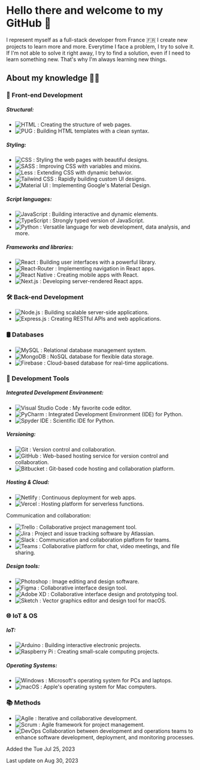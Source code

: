 

[randomWord]: Hello

# Hello there and welcome to my GitHub 👋

I represent myself as a full-stack developer from France 🇫🇷
I create new projects to learn more and more. Everytime I face a problem, I try to solve it. If I'm not able to solve it right away, I try to find a solution, even if I need to learn something new. 
That's why I'm always learning new things.

## About my knowledge 👨‍🎓

### 🚀 Front-end Development
##### Structural:
- ![HTML](https://img.shields.io/badge/-HTML-orange?logo=html5&logoColor=white&) : Creating the structure of web pages.
-  ![PUG](https://img.shields.io/badge/-PUG-beige?logo=pug&logoColor=dark) : Building HTML templates with a clean syntax.

##### Styling:
- ![CSS](https://img.shields.io/badge/-CSS-blueviolet?logo=css3&logoColor=white) : Styling the web pages with beautiful designs.
- ![SASS](https://img.shields.io/badge/-SASS-pink?logo=sass&logoColor=white) : Improving CSS with variables and mixins.
- ![Less](https://img.shields.io/badge/LESS-2B4C80?style=for-the-badge&logo=less&logoColor=white&style=flat) : Extending CSS with dynamic behavior.
- ![Tailwind CSS](https://img.shields.io/badge/-Tailwind_CSS-38b2ac?logo=tailwind-css&logoColor=white)  : Rapidly building custom UI designs.
- ![Material UI](https://img.shields.io/badge/-Material_UI-0081cb?logo=material-ui&logoColor=white) : Implementing Google's Material Design.
##### Script languages:
- ![JavaScript](https://img.shields.io/badge/-JavaScript-yellow?logo=javascript&logoColor=white)   : Building interactive and dynamic elements.
- ![TypeScript](https://img.shields.io/badge/-TypeScript-blue?logo=typescript&logoColor=white) : Strongly typed version of JavaScript.
- ![Python](https://img.shields.io/badge/-Python-blue?logo=python&logoColor=white) : Versatile language for web development, data analysis, and more.
##### Frameworks and libraries:
- ![React](https://img.shields.io/badge/-React-blue?logo=react&logoColor=white) : Building user interfaces with a powerful library.
- ![React-Router](https://img.shields.io/badge/-React_Router-ca4245?logo=react-router&logoColor=white) : Implementing navigation in React apps.
- ![React Native](https://img.shields.io/badge/-React_Native-61dafb?logo=react&logoColor=white)  : Creating mobile apps with React.
- ![Next.js](https://img.shields.io/badge/-Next.js-black?logo=next.js&logoColor=white) : Developing server-rendered React apps.

### 🛠️ Back-end Development
- ![Node.js](https://img.shields.io/badge/-Node.js-green?logo=node.js&logoColor=white) : Building scalable server-side applications.
- ![Express.js](https://img.shields.io/badge/-Express.js-grey?logo=express&logoColor=white) : Creating RESTful APIs and web applications.

### 🛢️ Databases
- ![MySQL](https://img.shields.io/badge/-MySQL-4479a1?logo=mysql&logoColor=white) : Relational database management system.
- ![MongoDB](https://img.shields.io/badge/-MongoDB-47a248?logo=mongodb&logoColor=white) : NoSQL database for flexible data storage.
- ![Firebase](https://img.shields.io/badge/Firebase-039BE5?logo=Firebase&logoColor=white) : Cloud-based database for real-time applications.

### 🔧 Development Tools
##### Integrated Development Environment:
- ![Visual Studio Code](https://img.shields.io/badge/-Visual_Studio_Code-007acc?logo=visual-studio-code&logoColor=white) : My favorite code editor.
- ![PyCharm](https://img.shields.io/badge/-PyCharm-000000?logo=pycharm&logoColor=white) : Integrated Development Environment (IDE) for Python.
- ![Spyder IDE](https://img.shields.io/badge/-Spyder_IDE-FF0000?logo=spyder-ide&logoColor=white) : Scientific IDE for Python.
##### Versioning:
- ![Git](https://img.shields.io/badge/-Git-f05032?logo=git&logoColor=white) : Version control and collaboration.
- ![GitHub](https://img.shields.io/badge/GitHub-100000?&logo=github&logoColor=white) : Web-based hosting service for version control and collaboration.
- ![Bitbucket](https://img.shields.io/badge/Bitbucket-0747a6?&logo=bitbucket&logoColor=white) : Git-based code hosting and collaboration platform.
##### Hosting & Cloud:
-  ![Netlify](https://img.shields.io/badge/-Netlify-00c7b7?logo=netlify&logoColor=white) : Continuous deployment for web apps.
- ![Vercel](https://img.shields.io/badge/-Vercel-000000?logo=vercel&logoColor=white) : Hosting platform for serverless functions.

Communication and collaboration:
- ![Trello](https://img.shields.io/badge/-Trello-0079bf?logo=trello&logoColor=white) : Collaborative project management tool.
- ![Jira](https://img.shields.io/badge/Jira-0052CC?logo=Jira&logoColor=white) : Project and issue tracking software by Atlassian.
- ![Slack](https://img.shields.io/badge/Slack-4A154B?&logo=slack&logoColor=white) : Communication and collaboration platform for teams.
- ![Teams](https://img.shields.io/badge/Microsoft_Teams-6264A7?&logo=microsoft-teams&logoColor=white) : Collaborative platform for chat, video meetings, and file sharing.
##### Design tools:
- ![Photoshop](https://img.shields.io/badge/-Photoshop-31a8ff?logo=adobe-photoshop&logoColor=white) : Image editing and design software.
- ![Figma](https://img.shields.io/badge/-Figma-f24e1e?logo=figma&logoColor=white) : Collaborative interface design tool.
- ![Adobe XD](https://img.shields.io/badge/Adobe%20XD-470137?&logo=Adobe%20XD&logoColor=#FF61F6) : Collaborative interface design and prototyping tool.
- ![Sketch](https://img.shields.io/badge/Sketch-FFB387?&logo=sketch&logoColor=black) : Vector graphics editor and design tool for macOS.

### 🌐 IoT & OS
##### IoT:
- ![Arduino](https://img.shields.io/badge/-Arduino-00979D?logo=arduino&logoColor=white) : Building interactive electronic projects.
- ![Raspberry Pi](https://img.shields.io/badge/Raspberry%20Pi-A22846?&logo=Raspberry%20Pi&logoColor=white) : Creating small-scale computing projects.
##### Operating Systems:
- ![Windows](https://img.shields.io/badge/Windows-0078D6?&logo=windows&logoColor=white) : Microsoft's operating system for PCs and laptops.
- ![macOS](https://img.shields.io/badge/mac%20os-000000?&logo=apple&logoColor=white) : Apple's operating system for Mac computers.
### 📚 Methods
- ![Agile](https://img.shields.io/badge/-Agile-47C83E?logo=agile&logoColor=white) : Iterative and collaborative development.
- ![Scrum](https://img.shields.io/badge/-Scrum-6F126F?logo=scrum&logoColor=white) : Agile framework for project management.
- ![DevOps](https://img.shields.io/badge/-DevOps-B2123F?logo=devops&logoColor=white)  Collaboration between development and operations teams to enhance software development, deployment, and monitoring processes.

Added the Tue Jul 25, 2023

Last update on Aug 30, 2023

